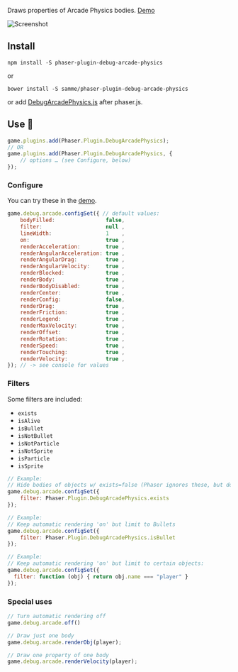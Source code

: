 Draws properties of Arcade Physics bodies. [Demo](https://samme.github.io/phaser-plugin-debug-arcade-physics/)

![Screenshot](https://samme.github.io/phaser-plugin-debug-arcade-physics/screenshot.png)

Install
-------

    npm install -S phaser-plugin-debug-arcade-physics

or

    bower install -S samme/phaser-plugin-debug-arcade-physics

or add [DebugArcadePhysics.js](dist/DebugArcadePhysics.js) after phaser.js.

Use 🚀
---

```javascript
game.plugins.add(Phaser.Plugin.DebugArcadePhysics);
// OR
game.plugins.add(Phaser.Plugin.DebugArcadePhysics, {
    // options … (see Configure, below)
});
```

### Configure

You can try these in the [demo](https://samme.github.io/phaser-plugin-debug-arcade-physics/).

```javascript
game.debug.arcade.configSet({ // default values:
    bodyFilled:                false,
    filter:                    null ,
    lineWidth:                 1    ,
    on:                        true ,
    renderAcceleration:        true ,
    renderAngularAcceleration: true ,
    renderAngularDrag:         true ,
    renderAngularVelocity:     true ,
    renderBlocked:             true ,
    renderBody:                true ,
    renderBodyDisabled:        true ,
    renderCenter:              true ,
    renderConfig:              false,
    renderDrag:                true ,
    renderFriction:            true ,
    renderLegend:              true ,
    renderMaxVelocity:         true ,
    renderOffset:              true ,
    renderRotation:            true ,
    renderSpeed:               true ,
    renderTouching:            true ,
    renderVelocity:            true ,
}); // -> see console for values
```

### Filters

Some filters are included:
 - `exists`
 - `isAlive`
 - `isBullet`
 - `isNotBullet`
 - `isNotParticle`
 - `isNotSprite`
 - `isParticle`
 - `isSprite`

```javascript
// Example:
// Hide bodies of objects w/ exists=false (Phaser ignores these, but doesn't disable them)
game.debug.arcade.configSet({
    filter: Phaser.Plugin.DebugArcadePhysics.exists
});

// Example:
// Keep automatic rendering 'on' but limit to Bullets
game.debug.arcade.configSet({
    filter: Phaser.Plugin.DebugArcadePhysics.isBullet
});

// Example:
// Keep automatic rendering 'on' but limit to certain objects:
game.debug.arcade.configSet({
  filter: function (obj) { return obj.name === "player" }
});
```

### Special uses

```javascript
// Turn automatic rendering off
game.debug.arcade.off()

// Draw just one body
game.debug.arcade.renderObj(player);

// Draw one property of one body
game.debug.arcade.renderVelocity(player);
```
